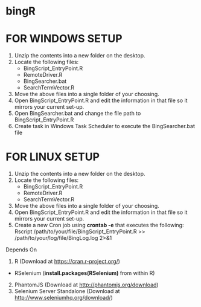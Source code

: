 # bingR


FOR WINDOWS SETUP
=================
1. Unzip the contents into a new folder on the desktop.
2. Locate the following files:
	- BingScript_EntryPoint.R
	- RemoteDriver.R
	- BingSearcher.bat
	- SearchTermVector.R
3. Move the above files into a single folder of your choosing.
4. Open BingScript_EntryPoint.R and edit the information in that file so it mirrors your current set-up.
5. Open BingSearcher.bat and change the file path to BingScript_EntryPoint.R
6. Create task in Windows Task Scheduler to execute the BingSearcher.bat file


FOR LINUX SETUP
===============
1. Unzip the contents into a new folder on the desktop.
2. Locate the following files:
	- BingScript_EntryPoint.R
	- RemoteDriver.R
	- SearchTermVector.R
3. Move the above files into a single folder of your choosing.
4. Open BingScript_EntryPoint.R and edit the information in that file so it mirrors your current set-up.
7. Create a new Cron job using <b>crontab -e</b> that executes the following:<br>
 Rscript /path/to/your/file/BingScript_EntryPoint.R >> /path/to/your/log/file/BingLog.log 2>&1
  
  
Depends On

1. R (Download at https://cran.r-project.org/)
  - RSelenium (<b>install.packages(RSelenium)</b> from within R)
2. PhantomJS (Download at http://phantomjs.org/download) 
3. Selenium Server Standalone (Download at http://www.seleniumhq.org/download/)
